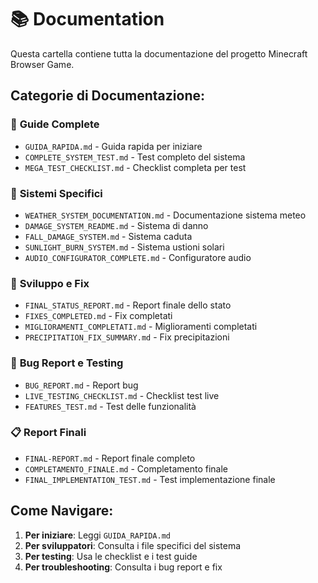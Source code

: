 # 📚 Documentation

Questa cartella contiene tutta la documentazione del progetto Minecraft Browser Game.

## Categorie di Documentazione:

### 🎯 **Guide Complete**
- `GUIDA_RAPIDA.md` - Guida rapida per iniziare
- `COMPLETE_SYSTEM_TEST.md` - Test completo del sistema
- `MEGA_TEST_CHECKLIST.md` - Checklist completa per test

### 🔧 **Sistemi Specifici**
- `WEATHER_SYSTEM_DOCUMENTATION.md` - Documentazione sistema meteo
- `DAMAGE_SYSTEM_README.md` - Sistema di danno
- `FALL_DAMAGE_SYSTEM.md` - Sistema caduta
- `SUNLIGHT_BURN_SYSTEM.md` - Sistema ustioni solari
- `AUDIO_CONFIGURATOR_COMPLETE.md` - Configuratore audio

### 🚀 **Sviluppo e Fix**
- `FINAL_STATUS_REPORT.md` - Report finale dello stato
- `FIXES_COMPLETED.md` - Fix completati
- `MIGLIORAMENTI_COMPLETATI.md` - Miglioramenti completati
- `PRECIPITATION_FIX_SUMMARY.md` - Fix precipitazioni

### 🐛 **Bug Report e Testing**
- `BUG_REPORT.md` - Report bug
- `LIVE_TESTING_CHECKLIST.md` - Checklist test live
- `FEATURES_TEST.md` - Test delle funzionalità

### 📋 **Report Finali**
- `FINAL-REPORT.md` - Report finale completo
- `COMPLETAMENTO_FINALE.md` - Completamento finale
- `FINAL_IMPLEMENTATION_TEST.md` - Test implementazione finale

## Come Navigare:

1. **Per iniziare**: Leggi `GUIDA_RAPIDA.md`
2. **Per sviluppatori**: Consulta i file specifici del sistema
3. **Per testing**: Usa le checklist e i test guide
4. **Per troubleshooting**: Consulta i bug report e fix
